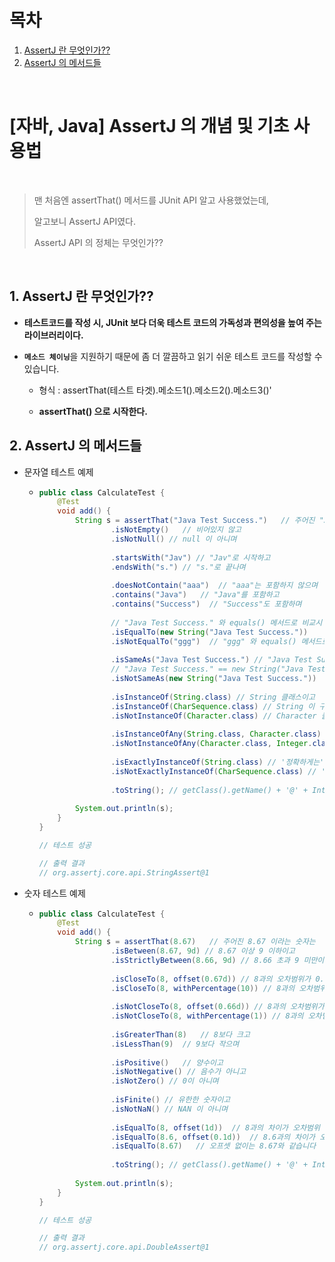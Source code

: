 # 목차

1. [AssertJ 란 무엇인가??](#1-assertj-란-무엇인가) <br/>
2. [AssertJ 의 메서드들](#2-assertj-의-메서드들) <br/>

<br/>

# [자바, Java] AssertJ 의 개념 및 기초 사용법

<br/>

> 맨 처음엔 assertThat() 메서드를 JUnit API 알고 사용했었는데,
>
> 알고보니 AssertJ API였다.
>
> AssertJ API 의 정체는 무엇인가??

<br/>

## 1. AssertJ 란 무엇인가??

- **테스트코드를 작성 시, JUnit 보다 더욱 테스트 코드의 가독성과 편의성을 높여 주는 라이브러리이다.**

- <code><strong>메소드 체이닝</strong></code>을 지원하기 때문에 좀 더 깔끔하고 읽기 쉬운 테스트 코드를 작성할 수 있습니다.

  - 형식 : assertThat(테스트 타겟).메소드1().메소드2().메소드3()'

  - **assertThat() 으로 시작한다.**

    

## 2. AssertJ 의 메서드들

- 문자열 테스트 예제

  - ```java
    public class CalculateTest {
        @Test
        void add() {
            String s = assertThat("Java Test Success.")   // 주어진 "Java Test Success." 라는 문자열은
                    .isNotEmpty()   // 비어있지 않고
                    .isNotNull() // null 이 아니며
                    
                    .startsWith("Jav") // "Jav"로 시작하고
                    .endsWith("s.") // "s."로 끝나며
                    
                    .doesNotContain("aaa")  // "aaa"는 포함하지 않으며
                    .contains("Java")   // "Java"를 포함하고
                    .contains("Success")  // "Success"도 포함하며
                    
    	            // "Java Test Success." 와 equals() 메서드로 비교시 true 이고 (데이터 비교)
                    .isEqualTo(new String("Java Test Success."))
                    .isNotEqualTo("ggg")  // "ggg" 와 equals() 메서드로 비교시 false 이며 (데이터 비교)
                    
                    .isSameAs("Java Test Success.") // "Java Test Success." == "Java Test Success." 가 true 이고 (주소값 비교)
    	            // "Java Test Success." == new String("Java Test Success.") 가 false 이며 (주소값 비교)
                    .isNotSameAs(new String("Java Test Success.")) 
                
                    .isInstanceOf(String.class) // String 클래스이고
                    .isInstanceOf(CharSequence.class) // String 이 구현한 CharSequence 인터페이스이기도 하고
                    .isNotInstanceOf(Character.class) // Character 클래스는 아니며
                    
                    .isInstanceOfAny(String.class, Character.class) // String 클래스이거나 또는 Character 클래스이고
                    .isNotInstanceOfAny(Character.class, Integer.class) // Character 클래스가 아니고 Integer 클래스가 아니며
                    
                    .isExactlyInstanceOf(String.class) // '정확하게는' String 클래스이고
                    .isNotExactlyInstanceOf(CharSequence.class) // '정확하게' CharSequence 인터페이스는 아니며
                    
                    .toString(); // getClass().getName() + '@' + Integer.toHexString(hashCode()) 를 반환한다.
            
            System.out.println(s);
        }
    }
    
    // 테스트 성공
    
    // 출력 결과
    // org.assertj.core.api.StringAssert@1
    ```

  

- 숫자 테스트 예제

  - ```java
    public class CalculateTest {
        @Test
        void add() {
            String s = assertThat(8.67)   // 주어진 8.67 이라는 숫자는
                    .isBetween(8.67, 9d) // 8.67 이상 9 이하이고
                    .isStrictlyBetween(8.66, 9d) // 8.66 초과 9 미만이며
                
                    .isCloseTo(8, offset(0.67d)) // 8과의 오차범위가 0.67 이내이고
                    .isCloseTo(8, withPercentage(10)) // 8과의 오차범위가 10퍼센트 이내이며
                
                    .isNotCloseTo(8, offset(0.66d)) // 8과의 오차범위가 0.66 초과이고
                    .isNotCloseTo(8, withPercentage(1)) // 8과의 오차범위가 1퍼센트 초과이며
                
                    .isGreaterThan(8)   // 8보다 크고
                    .isLessThan(9)  // 9보다 작으며
                
                    .isPositive()   // 양수이고
                    .isNotNegative() // 음수가 아니고
                    .isNotZero() // 0이 아니며
                
                    .isFinite() // 유한한 숫자이고
                    .isNotNaN() // NAN 이 아니며
                
                    .isEqualTo(8, offset(1d))  // 8과의 차이가 오차범위 1 이내이고
                    .isEqualTo(8.6, offset(0.1d))  // 8.6과의 차이가 오차범위 0.1 이내이며
                    .isEqualTo(8.67)   // 오프셋 없이는 8.67와 같습니다
                
                    .toString(); // getClass().getName() + '@' + Integer.toHexString(hashCode()) 를 반환한다
        
            System.out.println(s);
        }
    }
    
    // 테스트 성공
    
    // 출력 결과
    // org.assertj.core.api.DoubleAssert@1
    ```